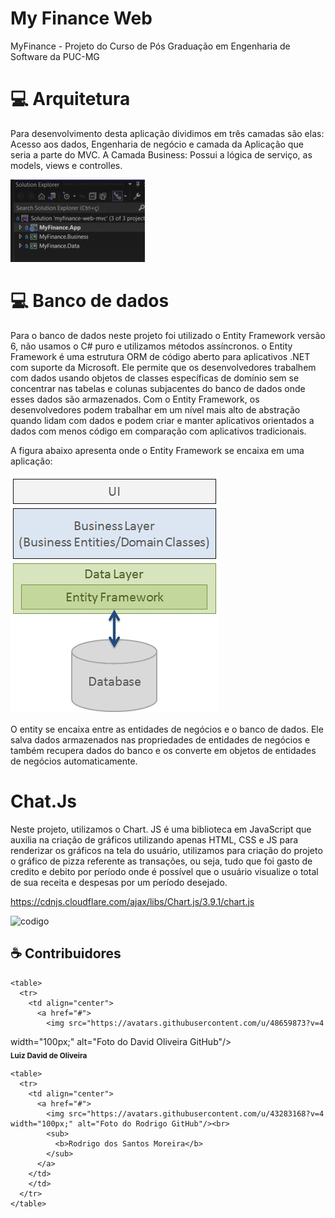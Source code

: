 # My Finance Web
MyFinance - Projeto do Curso de Pós Graduação em Engenharia de Software da PUC-MG

# 💻 Arquitetura

Para desenvolvimento desta aplicação dividimos em três camadas são elas: Acesso aos dados, Engenharia de negócio e camada da Aplicação que seria a parte do MVC.
A Camada Business: Possui a lógica de serviço, as models, views e controlles.

<img src="docs\projetmyfinance.png" alt="estrutura">

# 💻 Banco de dados

Para o banco de dados neste projeto foi utilizado o Entity Framework versão 6, não usamos o C# puro e utilizamos métodos assíncronos.
o Entity Framework é uma estrutura ORM de código aberto para aplicativos .NET com suporte da Microsoft. Ele permite que os desenvolvedores trabalhem com dados usando objetos de classes específicas de domínio sem se concentrar nas tabelas e colunas subjacentes do banco de dados onde esses dados são armazenados. Com o Entity Framework, os desenvolvedores podem trabalhar em um nível mais alto de abstração quando lidam com dados e podem criar e manter aplicativos orientados a dados com menos código em comparação com aplicativos tradicionais.

A figura abaixo apresenta onde o Entity Framework se encaixa em uma aplicação:

<img src="docs\Entiity.png" alt="banco">
 
O entity se encaixa entre as entidades de negócios e o banco de dados. Ele salva dados armazenados nas propriedades de entidades de negócios e também recupera dados do banco e os converte em objetos de entidades de negócios 
automaticamente.


# Chat.Js

Neste projeto, utilizamos o Chart. JS é uma biblioteca em JavaScript que auxilia na criação de gráficos utilizando apenas HTML, CSS e JS para renderizar os gráficos na tela do usuário, utilizamos para criação do projeto o gráfico de pizza referente as transações, ou seja, tudo que foi gasto de credito e debito por período onde é possível que o usuário visualize o total de sua receita e despesas por um período desejado.

https://cdnjs.cloudflare.com/ajax/libs/Chart.js/3.9.1/chart.js

<img src="Codchartjs.png" alt="codigo">

## ☕ Contribuidores<br>
	<table>
	  <tr>
	    <td align="center">
	      <a href="#">
	        <img src="https://avatars.githubusercontent.com/u/48659873?v=4
width="100px;" alt="Foto do David Oliveira GitHub"/><br>
	        <sub>
	          <b>Luiz David de Oliveira</b>
	        </sub>
	      </a>
	    </td>
	    </td>
	  </tr>
	</table>

	<table>
	  <tr>
	    <td align="center">
	      <a href="#">
	        <img src="https://avatars.githubusercontent.com/u/43283168?v=4 width="100px;" alt="Foto do Rodrigo GitHub"/><br>
	        <sub>
	          <b>Rodrigo dos Santos Moreira</b>
	        </sub>
	      </a>
	    </td>
	    </td>
	  </tr>
	</table>




